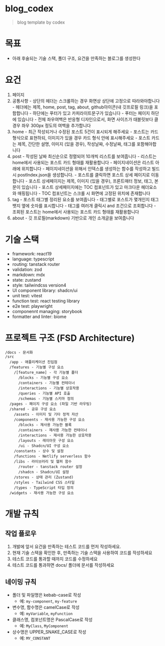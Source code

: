 # blog_codex
>blog template by codex

# 목표
- 아래 후술되는 기술 스택, 폴더 구조, 요건을 만족하는 블로그를 생성한다

# 요건
1. 페이지
  1. 공통사항
    - 상단의 헤더는 스크롤하는 경우 화면상 상단에 고정으로 따라와야합니다
    - 헤더에는 제목, home, post, tag, about, github아이콘(내 깃프로필 링크)을 포함합니다
    - 하단에는 푸터가 있고 카피라이트문구가 있습니다
    - 푸터는 페이지 하단에 있습니다
    - 전체 좌우여백은 반응형 디자인으로서, 화면 사이즈가 태블릿보다 클 경우 좌우 300px 정도의 여백을 추가합니다
  2. home
    - 최근 작성되거나 수정된 포스트 5건이 표시되게 해주세요
    - 포스트는 카드 형식으로 표현하되, 이미지가 있을 경우 카드 형식 안에 표시해주세요
    - 포스트 카드는 제목, 간단한 설명, 이미지 (있을 경우), 작성날짜, 수정날짜, 태그를 포함해야합니다
  3. post
    - 작성된 날짜 최신순으로 정렬되어 10개씩 리스트를 보여줍니다
    - 리스트는 home에서 사용되는 포스트 카드 형태를 재활용합니다
    - 페이지네이션은 리스트 아래에 위치합니다
    - 페이지네이션을 위해서 인덱스를 생성하는 함수를 작성하고 빌드 시 postIndex.json을 생성합니다.
    - 포스트를 클릭하면 포스트 상세 페이지로 이동합니다
    - 포스트 상세페이지는 제목, 이미지 (있을 경우), 프론트매터 정보, 태그, 본문이 있습니다
    - 포스트 상세페이지에는 TOC 컴포넌트가 있고 마크다운 헤더요소와 매핑됩니다
    - TOC 컴포넌트는 스크롤 시 화면에 고정된 위치에 존재합니다
  4. tag
    - 포스트 태그별 정리된 요소를 보여줍니다
    - 태그별로 포스트가 몇개인지 태그 뱃지 옆에 숫자를 표시합니다
    - 태그를 여러개 클릭시 and 조건으로 조회합니다
    - 조회된 포스트는 home에서 사용되는 포스트 카드 형태를 재활용합니다
  5. about
    - 깃 프로필(markdown) 기반으로 개인 소개글을 보여줍니다

# 기술 스택
- framework: react19
- language: typescript
- routing: tanstack router
- validation: zod
- markdown: mdx
- state: zustand
- style: tailwindcss version4
- UI component library: shadcn/ui
- unit test: vitest
- function test: react testing library
- e2e test: playwright
- componennt managing: storybook
- formatter and linter: biome

# 프로젝트 구조 (FSD Architecture)
```plaintext
/docs - 문서화
/src
  /app - 애플리케이션 진입점
  /features - 기능별 구성 요소
    /[feature_name] - 각 기능별 폴더
      /blocks - 기능별 구성 요소
      /containers - 기능별 컨테이너
      /interactions - 기능별 상호작용
      /queries - 기능별 API 호출
      /schemas - 기능별 스키마 정의
  /pages - 페이지 구성 요소 (파일 기반 라우팅)
  /shared - 공유 구성 요소
    /assets - 이미지 및 기타 정적 자산
    /components - 재사용 가능한 구성 요소
      /blocks - 재사용 가능한 블록
      /containers - 재사용 가능한 컨테이너
      /interactions - 재사용 가능한 상호작용
      /layouts - 레이아웃 구성 요소
      /ui - Shadcn/UI 구성 요소
    /constants - 상수 및 설정
    /functions - Netlify serverless 함수
    /libs - 라이브러리 및 헬퍼 함수
      /router - tanstack router 설정
      /shadcn - Shadcn/UI 설정
    /stores - 상태 관리 (Zustand)
    /styles - Tailwind CSS 스타일
    /types - TypeScript 타입 정의
  /widgets - 재사용 가능한 구성 요소
```

# 개발 규칙
## 작업 플로우
1. 개발에 앞서 요건을 만족하는 테스트 코드를 먼저 작성하세요.
2. 현재 기술 스택을 확인한 후, 만족하는 기술 스택을 사용하여 코드를 작성하세요
3. 테스트 코드를 통과할 때까지 코드를 수정하세요
4. 테스트 코드를 통과하면 docs/ 폴더에 문서를 작성하세요

## 네이밍 규칙
- 폴더 및 파일명은 kebab-case로 작성
  - 예: `my-component`, `my-feature`
- 변수명, 함수명은 camelCase로 작성
  - 예: `myVariable`, `myFunction`
- 클래스명, 컴포넌트명은 PascalCase로 작성
  - 예: `MyClass`, `MyComponent`
- 상수명은 UPPER_SNAKE_CASE로 작성
  - 예: `MY_CONSTANT`
